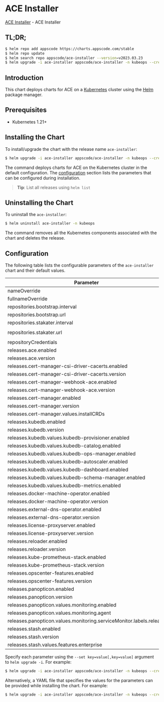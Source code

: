 # ACE Installer

[ACE Installer](https://github.com/bytebuilders/installer) - ACE Installer

## TL;DR;

```bash
$ helm repo add appscode https://charts.appscode.com/stable
$ helm repo update
$ helm search repo appscode/ace-installer --version=v2023.03.23
$ helm upgrade -i ace-installer appscode/ace-installer -n kubeops --create-namespace --version=v2023.03.23
```

## Introduction

This chart deploys charts for ACE on a [Kubernetes](http://kubernetes.io) cluster using the [Helm](https://helm.sh) package manager.

## Prerequisites

- Kubernetes 1.21+

## Installing the Chart

To install/upgrade the chart with the release name `ace-installer`:

```bash
$ helm upgrade -i ace-installer appscode/ace-installer -n kubeops --create-namespace --version=v2023.03.23
```

The command deploys charts for ACE on the Kubernetes cluster in the default configuration. The [configuration](#configuration) section lists the parameters that can be configured during installation.

> **Tip**: List all releases using `helm list`

## Uninstalling the Chart

To uninstall the `ace-installer`:

```bash
$ helm uninstall ace-installer -n kubeops
```

The command removes all the Kubernetes components associated with the chart and deletes the release.

## Configuration

The following table lists the configurable parameters of the `ace-installer` chart and their default values.

|                              Parameter                              | Description |                         Default                         |
|---------------------------------------------------------------------|-------------|---------------------------------------------------------|
| nameOverride                                                        |             | <code>""</code>                                         |
| fullnameOverride                                                    |             | <code>""</code>                                         |
| repositories.bootstrap.interval                                     |             | <code>1h0m0s</code>                                     |
| repositories.bootstrap.url                                          |             | <code>https://charts.appscode.com/stable</code>         |
| repositories.stakater.interval                                      |             | <code>1h0m0s</code>                                     |
| repositories.stakater.url                                           |             | <code>https://stakater.github.io/stakater-charts</code> |
| repositoryCredentials                                               |             | <code>{}</code>                                         |
| releases.ace.enabled                                                |             | <code>false</code>                                      |
| releases.ace.version                                                |             | <code>"v2023.03.23"</code>                              |
| releases.cert-manager-csi-driver-cacerts.enabled                    |             | <code>true</code>                                       |
| releases.cert-manager-csi-driver-cacerts.version                    |             | <code>"v2023.03.23"</code>                              |
| releases.cert-manager-webhook-ace.enabled                           |             | <code>true</code>                                       |
| releases.cert-manager-webhook-ace.version                           |             | <code>"v2023.03.23"</code>                              |
| releases.cert-manager.enabled                                       |             | <code>true</code>                                       |
| releases.cert-manager.version                                       |             | <code>"v1.11.0"</code>                                  |
| releases.cert-manager.values.installCRDs                            |             | <code>true</code>                                       |
| releases.kubedb.enabled                                             |             | <code>true</code>                                       |
| releases.kubedb.version                                             |             | <code>"v2023.08.18"</code>                              |
| releases.kubedb.values.kubedb-provisioner.enabled                   |             | <code>true</code>                                       |
| releases.kubedb.values.kubedb-catalog.enabled                       |             | <code>true</code>                                       |
| releases.kubedb.values.kubedb-ops-manager.enabled                   |             | <code>true</code>                                       |
| releases.kubedb.values.kubedb-autoscaler.enabled                    |             | <code>false</code>                                      |
| releases.kubedb.values.kubedb-dashboard.enabled                     |             | <code>false</code>                                      |
| releases.kubedb.values.kubedb-schema-manager.enabled                |             | <code>false</code>                                      |
| releases.kubedb.values.kubedb-metrics.enabled                       |             | <code>true</code>                                       |
| releases.docker-machine-operator.enabled                            |             | <code>true</code>                                       |
| releases.docker-machine-operator.version                            |             | <code>"v2023.9.1"</code>                                |
| releases.external-dns-operator.enabled                              |             | <code>true</code>                                       |
| releases.external-dns-operator.version                              |             | <code>"v2023.03.23"</code>                              |
| releases.license-proxyserver.enabled                                |             | <code>true</code>                                       |
| releases.license-proxyserver.version                                |             | <code>"v2023.03.23"</code>                              |
| releases.reloader.enabled                                           |             | <code>true</code>                                       |
| releases.reloader.version                                           |             | <code>"v1.0.24"</code>                                  |
| releases.kube-prometheus-stack.enabled                              |             | <code>true</code>                                       |
| releases.kube-prometheus-stack.version                              |             | <code>""</code>                                         |
| releases.opscenter-features.enabled                                 |             | <code>true</code>                                       |
| releases.opscenter-features.version                                 |             | <code>"v2023.03.23"</code>                              |
| releases.panopticon.enabled                                         |             | <code>true</code>                                       |
| releases.panopticon.version                                         |             | <code>"v2023.03.23"</code>                              |
| releases.panopticon.values.monitoring.enabled                       |             | <code>true</code>                                       |
| releases.panopticon.values.monitoring.agent                         |             | <code>prometheus.io/operator</code>                     |
| releases.panopticon.values.monitoring.serviceMonitor.labels.release |             | <code>kube-prometheus-stack</code>                      |
| releases.stash.enabled                                              |             | <code>true</code>                                       |
| releases.stash.version                                              |             | <code>"v2023.08.18"</code>                              |
| releases.stash.values.features.enterprise                           |             | <code>true</code>                                       |


Specify each parameter using the `--set key=value[,key=value]` argument to `helm upgrade -i`. For example:

```bash
$ helm upgrade -i ace-installer appscode/ace-installer -n kubeops --create-namespace --version=v2023.03.23 --set repositories.bootstrap.interval=1h0m0s
```

Alternatively, a YAML file that specifies the values for the parameters can be provided while
installing the chart. For example:

```bash
$ helm upgrade -i ace-installer appscode/ace-installer -n kubeops --create-namespace --version=v2023.03.23 --values values.yaml
```
